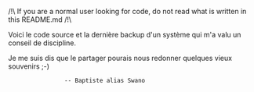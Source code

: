 

/!\ If you are a normal user looking for code, do not read what is written in this README.md /!\

Voici le code source et la dernière backup d'un système qui m'a valu un conseil de discipline.

Je me suis dis que le partager pourais nous redonner quelques vieux souvenirs ;-)

                    -- Baptiste alias Swano

